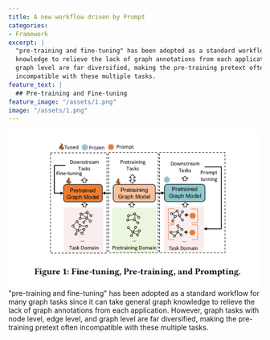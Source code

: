 ```yaml
---
title: A new workflow driven by Prompt
categories:
- Framework
excerpt: |
  "pre-training and fine-tuning" has been adopted as a standard workflow for many graph tasks since it can take general graph
  knowledge to relieve the lack of graph annotations from each application. However, graph tasks with node level, edge level, and
  graph level are far diversified, making the pre-training pretext often
  incompatible with these multiple tasks.
feature_text: |
  ## Pre-training and Fine-tuning
feature_image: "/assets/1.png"
image: "/assets/1.png"
---
```

![Pre-training and Fine-tuning](/assets/1.png)
 "pre-training and fine-tuning" has been adopted as a standard workflow for many graph tasks since it can take general graph
  knowledge to relieve the lack of graph annotations from each application. However, graph tasks with node level, edge level, and
  graph level are far diversified, making the pre-training pretext often
  incompatible with these multiple tasks.
